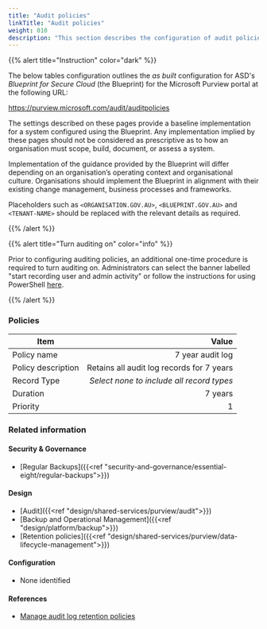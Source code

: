 ```yaml
---
title: "Audit policies"
linkTitle: "Audit policies"
weight: 010
description: "This section describes the configuration of audit policies within Microsoft Purview associated with systems built according to the guidance provided by ASD's Blueprint for Secure Cloud."
---
```


{{% alert title="Instruction" color="dark" %}}

The below tables configuration outlines the *as built* configuration for ASD's *Blueprint for Secure Cloud* (the Blueprint) for the Microsoft Purview portal at the following URL:

<https://purview.microsoft.com/audit/auditpolicies>

The settings described on these pages provide a baseline implementation for a system configured using the Blueprint. Any implementation implied by these pages should not be considered as prescriptive as to how an organisation must scope, build, document, or assess a system.

Implementation of the guidance provided by the Blueprint will differ depending on an organisation’s operating context and organisational culture. Organisations should implement the Blueprint in alignment with their existing change management, business processes and frameworks.

Placeholders such as `<ORGANISATION.GOV.AU>`, `<BLUEPRINT.GOV.AU>` and `<TENANT-NAME>` should be replaced with the relevant details as required.

{{% /alert %}}

{{% alert title="Turn auditing on" color="info" %}}

Prior to configuring auditing policies, an additional one-time procedure is required to turn auditing on. Administrators can select the banner labelled "start recording user and admin activity" or follow the instructions for using PowerShell [here](https://learn.microsoft.com/en-au/purview/audit-log-enable-disable?tabs=microsoft-purview-portal#turn-on-auditing).

{{% /alert %}}

### Policies

| Item               |                                     Value |
| ------------------ | ----------------------------------------: |
| Policy name        |                          7 year audit log |
| Policy description | Retains all audit log records for 7 years |
| Record Type        | *Select none to include all record types* |
| Duration           |                                   7 years |
| Priority           |                                         1 |

### Related information

#### Security & Governance

- [Regular Backups]({{<ref "security-and-governance/essential-eight/regular-backups">}})

#### Design

- [Audit]({{<ref "design/shared-services/purview/audit">}})
- [Backup and Operational Management]({{<ref "design/platform/backup">}})
- [Retention policies]({{<ref "design/shared-services/purview/data-lifecycle-management">}})

#### Configuration

- None identified

#### References

- [Manage audit log retention policies](https://learn.microsoft.com/purview/audit-log-retention-policies)
